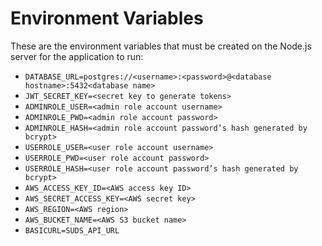 # Environment Variables

These are the environment variables that must be created on the Node.js server for the application to run:

- `DATABASE_URL=postgres://<username>:<password>@<database hostname>:5432<database name>`
- `JWT_SECRET_KEY=<secret key to generate tokens>`
- `ADMINROLE_USER=<admin role account username>`
- `ADMINROLE_PWD=<admin role account password>`
- `ADMINROLE_HASH=<admin role account password’s hash generated by bcrypt>`
- `USERROLE_USER=<user role account username>`
- `USERROLE_PWD=<user role account password>`
- `USERROLE_HASH=<user role account password’s hash generated by bcrypt>`
- `AWS_ACCESS_KEY_ID=<AWS access key ID>`
- `AWS_SECRET_ACCESS_KEY=<AWS secret key>`
- `AWS_REGION=<AWS region>`
- `AWS_BUCKET_NAME=<AWS S3 bucket name>`
- `BASICURL=SUDS_API_URL`
